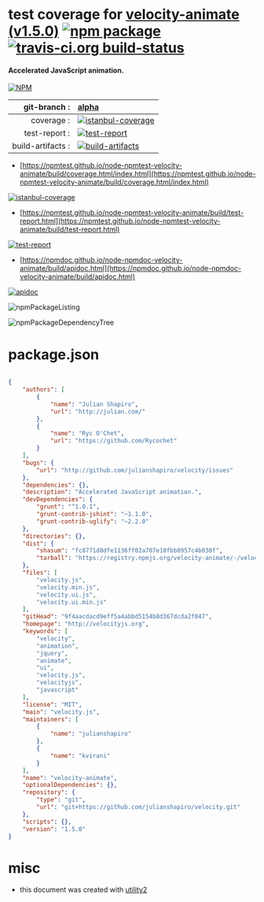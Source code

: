 # test coverage for  [velocity-animate (v1.5.0)](http://velocityjs.org)  [![npm package](https://img.shields.io/npm/v/npmtest-velocity-animate.svg?style=flat-square)](https://www.npmjs.org/package/npmtest-velocity-animate) [![travis-ci.org build-status](https://api.travis-ci.org/npmtest/node-npmtest-velocity-animate.svg)](https://travis-ci.org/npmtest/node-npmtest-velocity-animate)
#### Accelerated JavaScript animation.

[![NPM](https://nodei.co/npm/velocity-animate.png?downloads=true&downloadRank=true&stars=true)](https://www.npmjs.com/package/velocity-animate)

| git-branch : | [alpha](https://github.com/npmtest/node-npmtest-velocity-animate/tree/alpha)|
|--:|:--|
| coverage : | [![istanbul-coverage](https://npmtest.github.io/node-npmtest-velocity-animate/build/coverage.badge.svg)](https://npmtest.github.io/node-npmtest-velocity-animate/build/coverage.html/index.html)|
| test-report : | [![test-report](https://npmtest.github.io/node-npmtest-velocity-animate/build/test-report.badge.svg)](https://npmtest.github.io/node-npmtest-velocity-animate/build/test-report.html)|
| build-artifacts : | [![build-artifacts](https://npmtest.github.io/node-npmtest-velocity-animate/glyphicons_144_folder_open.png)](https://github.com/npmtest/node-npmtest-velocity-animate/tree/gh-pages/build)|

- [https://npmtest.github.io/node-npmtest-velocity-animate/build/coverage.html/index.html](https://npmtest.github.io/node-npmtest-velocity-animate/build/coverage.html/index.html)

[![istanbul-coverage](https://npmtest.github.io/node-npmtest-velocity-animate/build/screenCapture.buildCi.browser.%252Ftmp%252Fbuild%252Fcoverage.lib.html.png)](https://npmtest.github.io/node-npmtest-velocity-animate/build/coverage.html/index.html)

- [https://npmtest.github.io/node-npmtest-velocity-animate/build/test-report.html](https://npmtest.github.io/node-npmtest-velocity-animate/build/test-report.html)

[![test-report](https://npmtest.github.io/node-npmtest-velocity-animate/build/screenCapture.buildCi.browser.%252Ftmp%252Fbuild%252Ftest-report.html.png)](https://npmtest.github.io/node-npmtest-velocity-animate/build/test-report.html)

- [https://npmdoc.github.io/node-npmdoc-velocity-animate/build/apidoc.html](https://npmdoc.github.io/node-npmdoc-velocity-animate/build/apidoc.html)

[![apidoc](https://npmdoc.github.io/node-npmdoc-velocity-animate/build/screenCapture.buildCi.browser.%252Ftmp%252Fbuild%252Fapidoc.html.png)](https://npmdoc.github.io/node-npmdoc-velocity-animate/build/apidoc.html)

![npmPackageListing](https://npmtest.github.io/node-npmtest-velocity-animate/build/screenCapture.npmPackageListing.svg)

![npmPackageDependencyTree](https://npmtest.github.io/node-npmtest-velocity-animate/build/screenCapture.npmPackageDependencyTree.svg)



# package.json

```json

{
    "authors": [
        {
            "name": "Julian Shapiro",
            "url": "http://julian.com/"
        },
        {
            "name": "Ryc O'Chet",
            "url": "https://github.com/Rycochet"
        }
    ],
    "bugs": {
        "url": "http://github.com/julianshapiro/velocity/issues"
    },
    "dependencies": {},
    "description": "Accelerated JavaScript animation.",
    "devDependencies": {
        "grunt": "^1.0.1",
        "grunt-contrib-jshint": "~1.1.0",
        "grunt-contrib-uglify": "~2.2.0"
    },
    "directories": {},
    "dist": {
        "shasum": "fc8771d8dfe1136ff02a707e10fbb0957c4b030f",
        "tarball": "https://registry.npmjs.org/velocity-animate/-/velocity-animate-1.5.0.tgz"
    },
    "files": [
        "velocity.js",
        "velocity.min.js",
        "velocity.ui.js",
        "velocity.ui.min.js"
    ],
    "gitHead": "9f4aacdacd9eff5a4abbd5154b8d367dcda2f047",
    "homepage": "http://velocityjs.org",
    "keywords": [
        "velocity",
        "animation",
        "jquery",
        "animate",
        "ui",
        "velocity.js",
        "velocityjs",
        "javascript"
    ],
    "license": "MIT",
    "main": "velocity.js",
    "maintainers": [
        {
            "name": "julianshapiro"
        },
        {
            "name": "kvirani"
        }
    ],
    "name": "velocity-animate",
    "optionalDependencies": {},
    "repository": {
        "type": "git",
        "url": "git+https://github.com/julianshapiro/velocity.git"
    },
    "scripts": {},
    "version": "1.5.0"
}
```



# misc
- this document was created with [utility2](https://github.com/kaizhu256/node-utility2)
